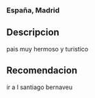 ### España, Madrid


## Descripcion

pais muy hermoso y turistico

## Recomendacion

ir a l santiago bernaveu